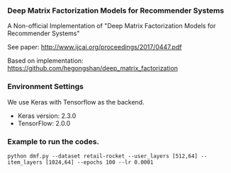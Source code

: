 ### Deep Matrix Factorization Models for Recommender Systems

A Non-official Implementation of "Deep Matrix Factorization Models for Recommender Systems"

See paper: http://www.ijcai.org/proceedings/2017/0447.pdf

Based on implementation: https://github.com/hegongshan/deep_matrix_factorization 

### Environment Settings

We use Keras with Tensorflow as the backend.

- Keras version: 2.3.0
- TensorFlow: 2.0.0 

### Example to run the codes.

```
python dmf.py --dataset retail-rocket --user_layers [512,64] --item_layers [1024,64] --epochs 100 --lr 0.0001
```

